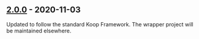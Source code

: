 ## [2.0.0] - 2020-11-03
Updated to follow the standard Koop Framework. The wrapper project will be maintained elsewhere.

[2.0.0]: https://github.com/koopjs/koop-provider-elasticsearch/releases/tag/v2.0.0 